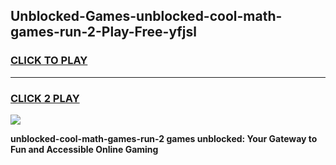 
## Unblocked-Games-unblocked-cool-math-games-run-2-Play-Free-yfjsl
<h3>
<a href="https://premium76.site?title=unblocked-cool-math-games-run-2&ref=23A">CLICK TO PLAY</a></h3>
<hr>

<h3>
<a href="https://premium76.site?title=unblocked-cool-math-games-run-2&ref=23A">CLICK 2 PLAY</a>
  
</h3>

<a href="https://premium76.site?title=unblocked-cool-math-games-run-2&ref=23A"><img src="https://clearcache.store/games.png"></a>


**unblocked-cool-math-games-run-2 games unblocked: Your Gateway to Fun and Accessible Online Gaming**
